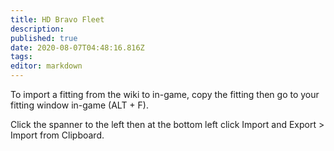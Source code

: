 ```yaml
---
title: HD Bravo Fleet
description: 
published: true
date: 2020-08-07T04:48:16.816Z
tags: 
editor: markdown
---
```


To import a fitting from the wiki to in-game, copy the fitting then go to your fitting window in-game (ALT + F).

Click the spanner to the left then at the bottom left click Import and Export > Import from Clipboard.